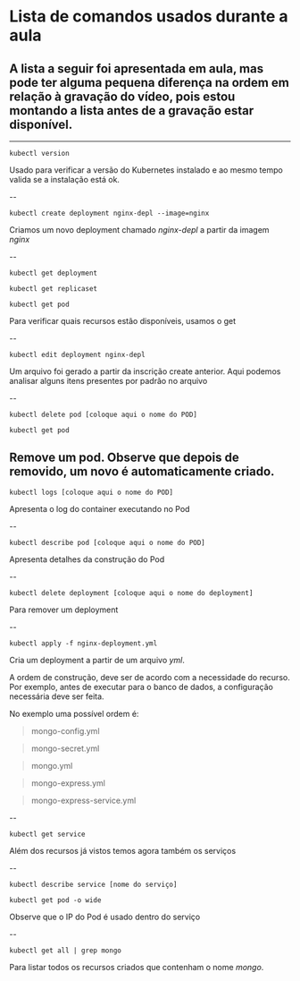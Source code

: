 # Lista de comandos usados durante a aula

## A lista a seguir foi apresentada em aula, mas pode ter alguma pequena diferença na ordem em relação à gravação do vídeo, pois estou montando a lista antes de a gravação estar disponível.

---

`kubectl version`
 
Usado para verificar a versão do Kubernetes instalado e ao mesmo tempo valida se a instalação está ok.

--

`kubectl create deployment nginx-depl --image=nginx`

Criamos um novo deployment chamado *nginx-depl* a partir da imagem _nginx_

--

`kubectl get deployment` 

`kubectl get replicaset`

`kubectl get pod`

Para verificar quais recursos estão disponíveis, usamos o get

--

`kubectl edit deployment nginx-depl`

Um arquivo foi gerado a partir da inscrição create anterior. Aqui podemos analisar alguns itens presentes por padrão no arquivo

--

`kubectl delete pod [coloque aqui o nome do POD]`

`kubectl get pod`

Remove um pod. Observe que depois de removido, um novo é automaticamente criado.
--

`kubectl logs [coloque aqui o nome do POD]`

Apresenta o log do container executando no Pod

--

`kubectl describe pod [coloque aqui o nome do POD]`

Apresenta detalhes da construção do Pod

--

`kubectl delete deployment [coloque aqui o nome do deployment]`

Para remover um deployment

--

`kubectl apply -f nginx-deployment.yml`

Cria um deployment a partir de um arquivo *yml*.

A ordem de construção, deve ser de acordo com a necessidade do recurso. Por exemplo, antes de executar para o banco de dados, a configuração necessária deve ser feita.

No exemplo uma possível ordem é:
> mongo-config.yml

> mongo-secret.yml

> mongo.yml

> mongo-express.yml

> mongo-express-service.yml

--

`kubectl get service`

Além dos recursos já vistos temos agora também os serviços

--

`kubectl describe service [nome do serviço]`

`kubectl get pod -o wide`

Observe que o IP do Pod é usado dentro do serviço

--

`kubectl get all | grep mongo`

Para listar todos os recursos criados que contenham o nome *mongo*.